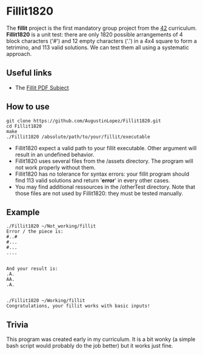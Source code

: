 # Fillit1820

The **fillit** project is the first mandatory group project from the [42](https://www.42.fr) curriculum. **Fillit1820** is a unit test: there are only 1820 possible arrangements of 4 block characters ('#') and 12 empty characters ('.') in a 4x4 square to form a tetrimino, and 113 valid solutions. We can test them all using a systematic approach.

## Useful links
- The [Fillit PDF Subject](https://github.com/AugustinLopez/Fillit1820/blob/master/rcs/fillit.pdf)

## How to use

```
git clone https://github.com/AugustinLopez/Fillit1820.git
cd Fillit1820
make
./Fillit1820 /absolute/path/to/your/fillit/executable
```
- Fillit1820 expect a valid path to your fillit executable. Other argument will result in an undefined behavior.
- Fillit1820 uses several files from the /assets directory. The program will not work properly without them.
- Fillit1820 has no tolerance for syntax errors: your fillit program should find 113 valid solutions and return '**error**' in every other cases. 
- You may find additional ressources in the /otherTest directory. Note that those files are not used by Fillit1820: they must be tested manually.

## Example
```
./Fillit1820 ~/Not_working/fillit
Error / the piece is:
#..#
#...
#...
....


And your result is:
.A.
AA.
.A.


./Fillit1820 ~/Working/fillit
Congratulations, your fillit works with basic inputs!
```

## Trivia
This program was created early in my curriculum. It is a bit wonky (a simple bash script would probably do the job better) but it works just fine.
